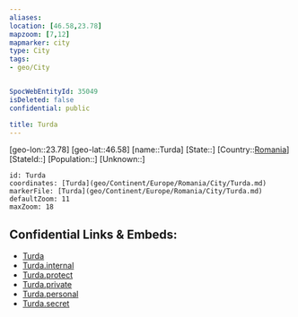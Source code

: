 ```yaml
---
aliases: 
location: [46.58,23.78]
mapzoom: [7,12] 
mapmarker: city 
type: City
tags:
- geo/City


SpocWebEntityId: 35049
isDeleted: false
confidential: public

title: Turda
---
```

[geo-lon::23.78]
[geo-lat::46.58]
[name::Turda]
[State::]
[Country::[Romania](geo/Continent/Europe/Romania.md)]
[StateId::]
[Population::]
[Unknown::]


```leaflet
id: Turda
coordinates: [Turda](geo/Continent/Europe/Romania/City/Turda.md)
markerFile: [Turda](geo/Continent/Europe/Romania/City/Turda.md)
defaultZoom: 11 
maxZoom: 18
```


## Confidential Links & Embeds: 
- [Turda](../../../../../../_public/geo/Continent/Europe/Romania/City/Turda.md) 
- [Turda.internal](../../../../../../_internal/geo/Continent/Europe/Romania/City/Turda.internal.md) 
- [Turda.protect](../../../../../../_protect/geo/Continent/Europe/Romania/City/Turda.protect.md) 
- [Turda.private](../../../../../../_private/geo/Continent/Europe/Romania/City/Turda.private.md) 
- [Turda.personal](../../../../../../_personal/geo/Continent/Europe/Romania/City/Turda.personal.md) 
- [Turda.secret](../../../../../../_secret/geo/Continent/Europe/Romania/City/Turda.secret.md) 
